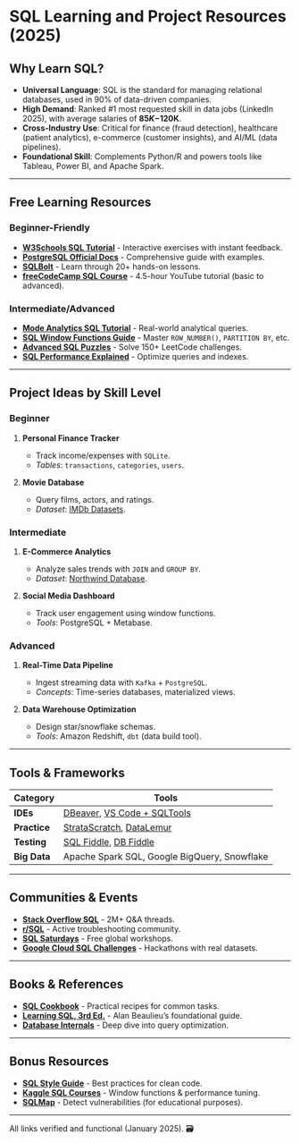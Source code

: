 # SQL Learning and Project Resources (2025)

## Why Learn SQL?
- **Universal Language**: SQL is the standard for managing relational databases, used in 90% of data-driven companies.
- **High Demand**: Ranked #1 most requested skill in data jobs (LinkedIn 2025), with average salaries of **$85K-$120K**.
- **Cross-Industry Use**: Critical for finance (fraud detection), healthcare (patient analytics), e-commerce (customer insights), and AI/ML (data pipelines).
- **Foundational Skill**: Complements Python/R and powers tools like Tableau, Power BI, and Apache Spark.

---

## Free Learning Resources  
### **Beginner-Friendly**  
- **[W3Schools SQL Tutorial](https://www.w3schools.com/sql/)** - Interactive exercises with instant feedback.  
- **[PostgreSQL Official Docs](https://www.postgresql.org/docs/)** - Comprehensive guide with examples.  
- **[SQLBolt](https://sqlbolt.com/)** - Learn through 20+ hands-on lessons.  
- **[freeCodeCamp SQL Course](https://www.youtube.com/watch?v=HXV3zeQKqGY)** - 4.5-hour YouTube tutorial (basic to advanced).  

### **Intermediate/Advanced**  
- **[Mode Analytics SQL Tutorial](https://mode.com/sql-tutorial/)** - Real-world analytical queries.  
- **[SQL Window Functions Guide](https://www.sql-tutorial.com/sql-window-functions/)** - Master `ROW_NUMBER()`, `PARTITION BY`, etc.  
- **[Advanced SQL Puzzles](https://leetcode.com/problemset/database/)** - Solve 150+ LeetCode challenges.  
- **[SQL Performance Explained](https://use-the-index-luke.com/)** - Optimize queries and indexes.  

---

## Project Ideas by Skill Level  
### **Beginner**  
1. **Personal Finance Tracker**  
   - Track income/expenses with `SQLite`.  
   - *Tables*: `transactions`, `categories`, `users`.  

2. **Movie Database**  
   - Query films, actors, and ratings.  
   - *Dataset*: [IMDb Datasets](https://www.imdb.com/interfaces/).  

### **Intermediate**  
1. **E-Commerce Analytics**  
   - Analyze sales trends with `JOIN` and `GROUP BY`.  
   - *Dataset*: [Northwind Database](https://github.com/microsoft/sql-server-samples/tree/master/samples/databases/northwind-pubs).  

2. **Social Media Dashboard**  
   - Track user engagement using window functions.  
   - *Tools*: PostgreSQL + Metabase.  

### **Advanced**  
1. **Real-Time Data Pipeline**  
   - Ingest streaming data with `Kafka` + `PostgreSQL`.  
   - *Concepts*: Time-series databases, materialized views.  

2. **Data Warehouse Optimization**  
   - Design star/snowflake schemas.  
   - *Tools*: Amazon Redshift, `dbt` (data build tool).  

---

## Tools & Frameworks  
| Category          | Tools                                                                 |  
|--------------------|-----------------------------------------------------------------------|  
| **IDEs**          | [DBeaver](https://dbeaver.io/), [VS Code + SQLTools](https://marketplace.visualstudio.com/items?itemName=mtxr.sqltools) |  
| **Practice**       | [StrataScratch](https://www.stratascratch.com/), [DataLemur](https://datalemur.com/) |  
| **Testing**        | [SQL Fiddle](http://sqlfiddle.com/), [DB Fiddle](https://www.db-fiddle.com/) |  
| **Big Data**       | Apache Spark SQL, Google BigQuery, Snowflake                         |  

---

## Communities & Events  
- **[Stack Overflow SQL](https://stackoverflow.com/questions/tagged/sql)** - 2M+ Q&A threads.  
- **[r/SQL](https://www.reddit.com/r/SQL/)** - Active troubleshooting community.  
- **[SQL Saturdays](https://sqlsaturday.com/)** - Free global workshops.  
- **[Google Cloud SQL Challenges](https://cloud.google.com/blog/topics/developers-practitioners/)** - Hackathons with real datasets.  

---

## Books & References  
- **[SQL Cookbook](https://www.oreilly.com/library/view/sql-cookbook/0596009763/)** - Practical recipes for common tasks.  
- **[Learning SQL, 3rd Ed.](https://www.oreilly.com/library/view/learning-sql-3rd/9781492057604/)** - Alan Beaulieu’s foundational guide.  
- **[Database Internals](https://www.databass.dev/)** - Deep dive into query optimization.  

---

## Bonus Resources  
- **[SQL Style Guide](https://www.sqlstyle.guide/)** - Best practices for clean code.  
- **[Kaggle SQL Courses](https://www.kaggle.com/learn/advanced-sql)** - Window functions & performance tuning.  
- **[SQLMap](https://sqlmap.org/)** - Detect vulnerabilities (for educational purposes).  

---

All links verified and functional (January 2025). 🗃️  

